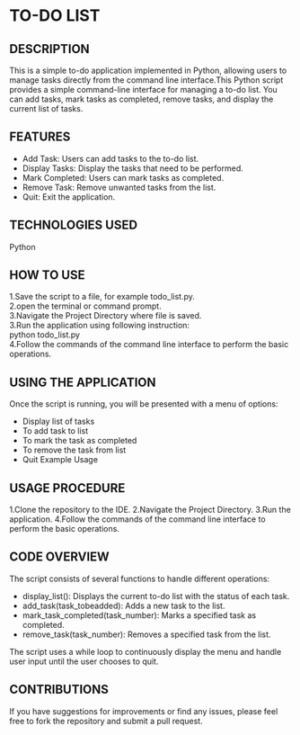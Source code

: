 
# TO-DO LIST

## DESCRIPTION

This is a simple to-do application implemented in Python, allowing users to manage tasks directly from the command line interface.This Python script provides a simple command-line interface for managing a to-do list. You can add tasks, mark tasks as completed, remove tasks, and display the current list of tasks.

## FEATURES

* Add Task: Users can add tasks to the to-do list.
* Display Tasks: Display the tasks that need to be performed.
* Mark Completed: Users can mark tasks as completed.
* Remove Task: Remove unwanted tasks from the list.
* Quit: Exit the application.

## TECHNOLOGIES USED

Python

## HOW TO USE

1.Save the script to a file, for example todo_list.py.   
2.open the terminal or command prompt.   
3.Navigate the Project Directory where file is saved.   
3.Run the application using following instruction:  
   python todo_list.py   
4.Follow the commands of the command line interface to perform the basic operations.

## USING THE APPLICATION

Once the script is running, you will be presented with a menu of options:

* Display list of tasks
* To add task to list
* To mark the task as completed
* To remove the task from list
* Quit
Example Usage

## USAGE PROCEDURE

1.Clone the repository to the IDE.
2.Navigate the Project Directory.
3.Run the application.
4.Follow the commands of the command line interface to perform the basic operations.

## CODE OVERVIEW

The script consists of several functions to handle different operations:

* display_list(): Displays the current to-do list with the status of each task.
* add_task(task_tobeadded): Adds a new task to the list.
* mark_task_completed(task_number): Marks a specified task as completed.
* remove_task(task_number): Removes a specified task from the list.

The script uses a while loop to continuously display the menu and handle user input until the user chooses to quit.

## CONTRIBUTIONS

If you have suggestions for improvements or find any issues, please feel free to fork the repository and submit a pull request.
